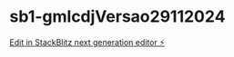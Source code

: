 # sb1-gmlcdjVersao29112024

[Edit in StackBlitz next generation editor ⚡️](https://stackblitz.com/~/github.com/braulliomarques/sb1-gmlcdjVersao29112024)